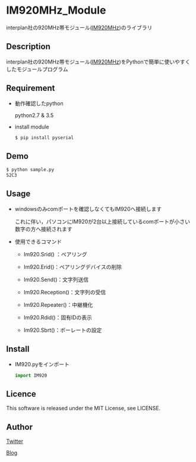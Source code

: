 IM920MHz_Module
====
interplan社の920MHz帯モジュール([IM920MHz](http://www.interplan.co.jp/solution/wireless/im920.php))のライブラリ

## Description
interplan社の920MHz帯モジュール([IM920MHz](http://www.interplan.co.jp/solution/wireless/im920.php))をPythonで簡単に使いやすくしたモジュールプログラム

## Requirement
* 動作確認したpython

    python2.7 & 3.5

* install module
    ```bash
    $ pip install pyserial
    ```

## Demo
```bash
$ python sample.py
52C3
```

## Usage
* windowsのみcomポートを確認しなくてもIM920へ接続します

    これに伴い，パソコンにIM920が2台以上接続しているcomポートが小さい数字の方へ接続されます


* 使用できるコマンド
  * Im920.Srid() ：ペアリング

  * Im920.Erid()：ペアリングデバイスの削除

  * Im920.Send()：文字列送信

  * Im920.Reception()：文字列の受信

  * Im920.Repeater()：中継機化

  * Im920.Rdid()：固有IDの表示

  * Im920.Sbrt()：ボーレートの設定

## Install
* IM920.pyをインポート
    ```python
    import IM920
    ```

## Licence
This software is released under the MIT License, see LICENSE.

## Author
[Twitter](https://twitter.com/momijinn_aka)

[Blog](http://www.autumn-color.com/)